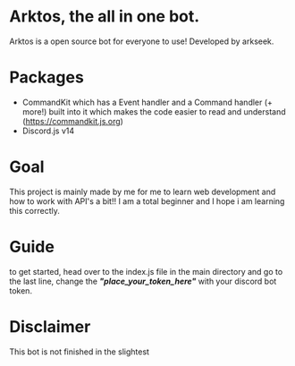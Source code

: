 # Arktos, the all in one bot.
Arktos is a open source bot for everyone to use! Developed by arkseek. 
# Packages
- CommandKit which has a Event handler and a Command handler (+ more!) built into it which makes the code easier to read and understand (https://commandkit.js.org)
- Discord.js v14
# Goal
This project is mainly made by me for me to learn web development and how to work with API's a bit!! I am a total beginner and I hope i am learning this correctly. 
# Guide
to get started, head over to the index.js file in the main directory and go to the last line, change the ***"place_your_token_here"*** with your discord bot token.
# Disclaimer
This bot is not finished in the slightest
